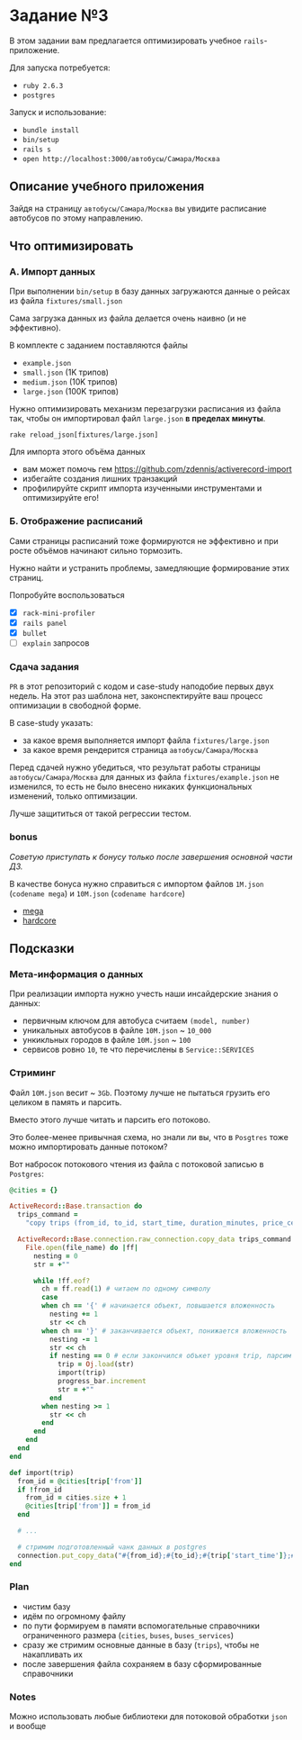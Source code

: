 # Задание №3

В этом задании вам предлагается оптимизировать учебное `rails`-приложение.

Для запуска потребуется:
- `ruby 2.6.3`
- `postgres`

Запуск и использование:
- `bundle install`
- `bin/setup`
- `rails s`
- `open http://localhost:3000/автобусы/Самара/Москва`

## Описание учебного приложения
Зайдя на страницу `автобусы/Самара/Москва` вы увидите расписание автобусов по этому направлению.

## Что оптимизировать

### A. Импорт данных
При выполнении `bin/setup` в базу данных загружаются данные о рейсах из файла `fixtures/small.json`

Сама загрузка данных из файла делается очень наивно (и не эффективно).

В комплекте с заданием поставляются файлы
- `example.json`
- `small.json` (1K трипов)
- `medium.json` (10K трипов)
- `large.json` (100K трипов)

Нужно оптимизировать механизм перезагрузки расписания из файла так, чтобы он импортировал файл `large.json` **в пределах минуты**.

`rake reload_json[fixtures/large.json]`

Для импорта этого объёма данных
- вам может помочь гем https://github.com/zdennis/activerecord-import
- избегайте создания лишних транзакций
- профилируйте скрипт импорта изученными инструментами и оптимизируйте его!

### Б. Отображение расписаний
Сами страницы расписаний тоже формируются не эффективно и при росте объёмов начинают сильно тормозить.

Нужно найти и устранить проблемы, замедляющие формирование этих страниц.

Попробуйте воспользоваться
- [X] `rack-mini-profiler`
- [X] `rails panel`
- [X] `bullet`
- [ ] `explain` запросов

### Сдача задания
`PR` в этот репозиторий с кодом и case-study наподобие первых двух недель. На этот раз шаблона нет, законспектируйте ваш процесс оптимизации в свободной форме.

В case-study указать:
- за какое время выполняется импорт файла `fixtures/large.json`
- за какое время рендерится страница `автобусы/Самара/Москва`

Перед сдачей нужно убедиться, что результат работы страницы `автобусы/Самара/Москва` для данных из файла `fixtures/example.json` не изменился, то есть не было внесено никаких функциональных изменений, только оптимизации.

Лучше защититься от такой регрессии тестом.

### bonus
*Советую приступать к бонусу только после завершения основной части ДЗ.*

В качестве бонуса нужно справиться с импортом файлов `1M.json` (`codename mega`) и `10M.json` (`codename hardcore`)

- [mega](https://www.dropbox.com/s/mhc2pzgtt4bp485/1M.json.gz?dl=1)
- [hardcore](https://www.dropbox.com/s/h08yke5phz0qzbx/10M.json.gz?dl=1)

## Подсказки

### Мета-информация о данных

При реализации импорта нужно учесть наши инсайдерские знания о данных:
- первичным ключом для автобуса считаем `(model, number)`
- уникальных автобусов в файле `10M.json` ~ `10_000`
- ункикльных городов в файле `10M.json` ~ `100`
- сервисов ровно `10`, те что перечислены в `Service::SERVICES`

### Стриминг

Файл `10M.json` весит ~ `3Gb`.
Поэтому лучше не пытаться грузить его целиком в память и парсить.

Вместо этого лучше читать и парсить его потоково.

Это более-менее привычная схема, но знали ли вы, что в `Posgtres` тоже можно импортировать данные потоком?

Вот набросок потокового чтения из файла с потоковой записью в `Postgres`:

```ruby
@cities = {}

ActiveRecord::Base.transaction do
  trips_command =
    "copy trips (from_id, to_id, start_time, duration_minutes, price_cents, bus_id) from stdin with csv delimiter ';'"

  ActiveRecord::Base.connection.raw_connection.copy_data trips_command do
    File.open(file_name) do |ff|
      nesting = 0
      str = +""

      while !ff.eof?
        ch = ff.read(1) # читаем по одному символу
        case
        when ch == '{' # начинается объект, повышается вложенность
          nesting += 1
          str << ch
        when ch == '}' # заканчивается объект, понижается вложенность
          nesting -= 1
          str << ch
          if nesting == 0 # если закончился объкет уровня trip, парсим и импортируем его
            trip = Oj.load(str)
            import(trip)
            progress_bar.increment
            str = +""
          end
        when nesting >= 1
          str << ch
        end
      end
    end
  end
end

def import(trip)
  from_id = @cities[trip['from']]
  if !from_id
    from_id = cities.size + 1
    @cities[trip['from']] = from_id
  end

  # ...

  # стримим подготовленный чанк данных в postgres
  connection.put_copy_data("#{from_id};#{to_id};#{trip['start_time']};#{trip['duration_minutes']};#{trip['price_cents']};#{bus_id}\n")
end
```

### Plan

- чистим базу
- идём по огромному файлу
- по пути формируем в памяти вспомогательные справочники ограниченного размера (`cities`, `buses`, `buses_services`)
- сразу же стримим основные данные в базу (`trips`), чтобы не накапливать их
- после завершения файла сохраняем в базу сформированные справочники

### Notes

Можно использовать любые библиотеки для потоковой обработки `json` и вообще
